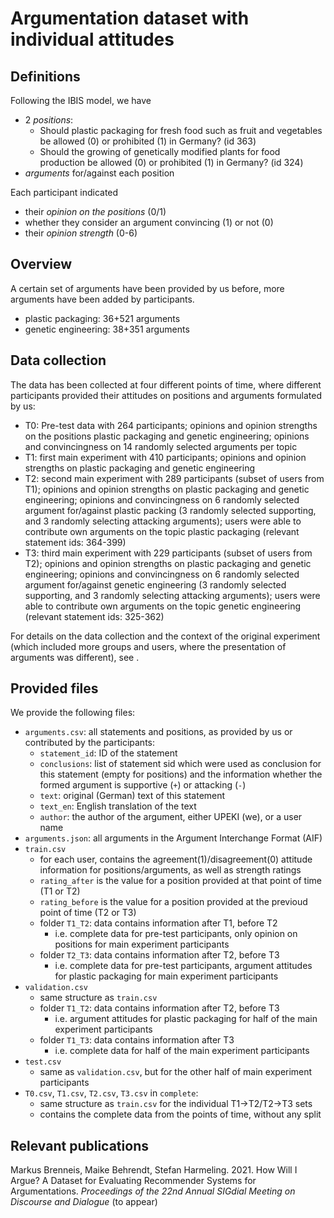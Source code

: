 # Argumentation dataset with individual attitudes

## Definitions

Following the IBIS model, we have
* 2 *positions*:
    * Should plastic packaging for fresh food such as fruit and vegetables be allowed (0) or prohibited (1) in Germany? (id 363)
    * Should the growing of genetically modified plants for food production be allowed (0) or prohibited (1) in Germany? (id 324)
* *arguments* for/against each position

Each participant indicated
* their *opinion on the positions* (0/1)
* whether they consider an argument convincing (1) or not (0)
* their *opinion strength* (0-6)

## Overview

A certain set of arguments have been provided by us before, more arguments have been added by participants.

* plastic packaging: 36+521 arguments
* genetic engineering: 38+351 arguments

## Data collection

The data has been collected at four different points of time, where different participants provided their attitudes on positions and arguments formulated by us:

* T0: Pre-test data with 264 participants; opinions and opinion strengths on the positions plastic packaging and genetic engineering; opinions and convincingness on 14 randomly selected arguments per topic
* T1: first main experiment with 410 participants; opinions and opinion strengths on plastic packaging and genetic engineering
* T2: second main experiment with 289 participants (subset of users from T1); opinions and opinion strengths on plastic packaging and genetic engineering; opinions and convincingness on 6 randomly selected argument for/against plastic packing (3 randomly selected supporting, and 3 randomly selecting attacking arguments); users were able to contribute own arguments on the topic plastic packaging (relevant statement ids: 364-399)
* T3: third main experiment with 229 participants (subset of users from T2); opinions and opinion strengths on plastic packaging and genetic engineering; opinions and convincingness on 6 randomly selected argument for/against genetic engineering (3 randomly selected supporting, and 3 randomly selecting attacking arguments); users were able to contribute own arguments on the topic genetic engineering (relevant statement ids: 325-362)

For details on the data collection and the context of the original experiment (which included more groups and users, where the presentation of arguments was different), see <TBA>.

## Provided files

We provide the following files:

* `arguments.csv`: all statements and positions, as provided by us or contributed by the participants:
    * `statement_id`: ID of the statement
    * `conclusions`: list of statement sid which were used as conclusion for this statement (empty for positions) and the information whether the formed argument is supportive (`+`) or attacking (`-`)
    * `text`: original (German) text of this statement
    * `text_en`: English translation of the text
    * `author`: the author of the argument, either UPEKI (we), or a user name
* `arguments.json`: all arguments in the Argument Interchange Format (AIF)
* `train.csv`
    * for each user, contains the agreement(1)/disagreement(0) attitude information for positions/arguments, as well as strength ratings
    * `rating_after` is the value for a position provided at that point of time (T1 or T2)
    * `rating_before` is the value for a position provided at the previoud point of time (T2 or T3)
    * folder `T1_T2`: data contains information after T1, before T2
        * i.e. complete data for pre-test participants, only opinion on positions for main experiment participants
    * folder `T2_T3`: data contains information after T2, before T3
        * i.e. complete data for pre-test participants, argument attitudes for plastic packaging for main experiment participants
* `validation.csv`
    * same structure as `train.csv`
    * folder `T1_T2`: data contains information after T2, before T3
        * i.e. argument attitudes for plastic packaging for half of the main experiment participants
    * folder `T1_T3`: data contains information after T3
        * i.e. complete data for half of the main experiment participants
* `test.csv`
    * same as `validation.csv`, but for the other half of main experiment participants
* `T0.csv`, `T1.csv`, `T2.csv`, `T3.csv` in `complete`:
    * same structure as `train.csv` for the individual T1→T2/T2→T3 sets
    * contains the complete data from the points of time, without any split


## Relevant publications

Markus Brenneis, Maike Behrendt, Stefan Harmeling. 2021. How Will I Argue? A Dataset for Evaluating Recommender Systems for Argumentations. *Proceedings of the 22nd Annual SIGdial Meeting on Discourse and Dialogue* (to appear)
